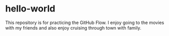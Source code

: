 # hello-world
This repository is for practicing the GitHub Flow.
I enjoy going to the movies with my friends and also enjoy cruising through town with family.
